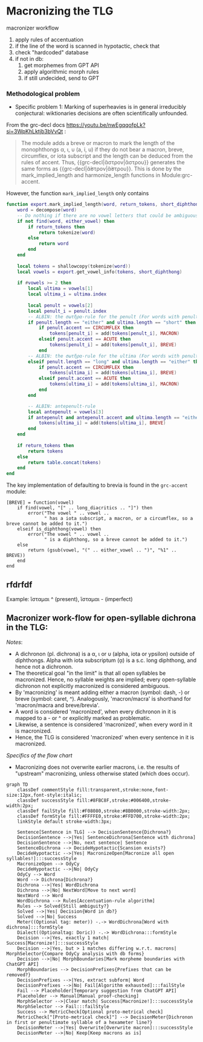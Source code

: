 # Macronizing the TLG 

					

macronizer workflow
1) apply rules of accentuation
2) if the line of the word is scanned in hypotactic, check that
3) check "hardcoded" database
4) if not in db:
   1) get morphemes from GPT API
   2) apply algorithmic morph rules
   3) if still undecided, send to GPT

### Methodological problem										

- Specific problem 1: Marking of superheavies is in general irreducibly conjectural: wiktionaries decisions are often scientifically unfounded.

From the grc-decl docs https://youtu.be/nwEgqqofpLk?si=3WpKhLktjb3bVvQt :


>The module adds a breve or macron to mark the length of the monophthongs α, ι, υ (a, i, u) if they do not bear a macron, breve, circumflex, or iota subscript and the length can be deduced from the rules of accent. Thus, {{grc-decl|ἄστρον|ἄστρου}} generates the same forms as {{grc-decl|ᾰ̓́στρον|ᾰ̓́στρου}}. This is done by the mark_implied_length and harmonize_length functions in Module:grc-accent. 

However, the function ```mark_implied_length``` only contains 

```lua
function export.mark_implied_length(word, return_tokens, short_diphthong)
	word = decompose(word)
	-- Do nothing if there are no vowel letters that could be ambiguous.
	if not find(word, either_vowel) then
		if return_tokens then
			return tokenize(word)
		else
			return word
		end
	end
	
	local tokens = shallowcopy(tokenize(word))
	local vowels = export.get_vowel_info(tokens, short_diphthong)
	
	if #vowels >= 2 then
		local ultima = vowels[1]
		local ultima_i = ultima.index
		
		local penult = vowels[2]
		local penult_i = penult.index
		-- ALBIN: the σωτῆρα-rule for the penult (For words with penultimate accent and short ultima, acute implies short penult.) and first circumflex rule
		if penult.length == "either" and ultima.length == "short" then
			if penult.accent == CIRCUMFLEX then
				tokens[penult_i] = add(tokens[penult_i], MACRON)
			elseif penult.accent == ACUTE then
				tokens[penult_i] = add(tokens[penult_i], BREVE)
			end
		-- ALBIN: the σωτῆρα-rule for the ultima (For words with penultimate accent and long penult, acute implies long ultima) and second circumflex rule
		elseif penult.length == "long" and ultima.length == "either" then
			if penult.accent == CIRCUMFLEX then
				tokens[ultima_i] = add(tokens[ultima_i], BREVE)
			elseif penult.accent == ACUTE then
				tokens[ultima_i] = add(tokens[ultima_i], MACRON)
			end
		end

		-- ALBIN: antepenult-rule
		local antepenult = vowels[3]
		if antepenult and antepenult.accent and ultima.length == "either" then
			tokens[ultima_i] = add(tokens[ultima_i], BREVE)
		end
	end
	
	if return_tokens then
		return tokens
	else
		return table.concat(tokens)
	end
end
```

The key implementation of defaulting to brevia is found in the ```grc-accent``` module:

```
[BREVE] = function(vowel)
    if find(vowel, "[" .. long_diacritics .. "]") then
        error("The vowel " .. vowel .. 
              " has a iota subscript, a macron, or a circumflex, so a breve cannot be added to it.")
    elseif is_diphthong(vowel) then
        error("The vowel " .. vowel .. 
              " is a diphthong, so a breve cannot be added to it.")
    else
        return (gsub(vowel, "(" .. either_vowel .. ")", "%1" .. BREVE))
    end
end
```

## rfdrfdf
Example: ἵσταμαι ^ (present), ἵσταμαι - (imperfect)

## Macronizer work-flow for open-syllable dichrona in the TLG:

_Notes_:
- A dichronon (pl. dichrona) is a α, ι or υ (alpha, iota or ypsilon) outside of diphthongs. Alpha with iota subscriptum (ᾳ) is a s.c. long diphthong, and hence not a dichronon.
- The theoretical goal "in the limit" is that all open syllables be macronized. Hence, no syllable weights are implied; every open-syllable dichronon not explicitly macronized is considered ambiguous. 
- By 'macronizing' is meant adding either a macron (symbol: dash, -) or breve (symbol: caret, ^). Analogously, 'macron/macra' is shorthand for 'macron/macra and breve/brevia'.
- A word is considered 'macronized', when every dichronon in it is mapped to a - or ^ or explicitly marked as problematic.
- Likewise, a sentence is considered 'macronized', when every word in it is macronized.
- Hence, the TLG is considered 'macronized' when every sentence in it is macronized.

_Specifics of the flow chart_
- Macronizing does not overwrite earlier macrons, i.e. the results of "upstream" macronizing, unless otherwise stated (which does occur).

```mermaid
graph TD
    classDef commentStyle fill:transparent,stroke:none,font-size:12px,font-style:italic;
    classDef successStyle fill:#8FBC8F,stroke:#006400,stroke-width:2px;
    classDef failStyle fill:#F08080,stroke:#8B0000,stroke-width:2px;
    classDef formStyle fill:#FFFFE0,stroke:#FFD700,stroke-width:2px;
    linkStyle default stroke-width:3px;

    Sentence[Sentence in TLG] --> DecisionSentence{Dichrona?}
    DecisionSentence -->|Yes| SentenceDichrona[Sentence with dichrona]
    DecisionSentence -->|No, next sentence| Sentence
    SentenceDichrona --> DecideHypotactic{Scansion exists?}
    DecideHypotactic -->|Yes| MacronizeOpen[Macronize all open syllables!]:::successStyle
    MacronizeOpen --> OdyCy
    DecideHypotactic -->|No| OdyCy
    OdyCy --> Word
    Word --> Dichrona{Dichrona?}
    Dichrona -->|Yes| WordDichrona
    Dichrona -->|No| NextWord[Move to next word]
    NextWord --> Word
    WordDichrona --> Rules[Accentuation-rule algorithm]
    Rules --> Solved{Still ambiguity?}
    Solved -->|Yes| Decision{Word in db?}
    Solved -->|No| Success
    Meter((Optional tag: meter)) -.-> WordDichrona[Word with dichrona]:::formStyle
    Dialect((Optionaltag: Doric)) -.-> WordDichrona:::formStyle
    Decision -->|Yes, exactly 1 match| Success[Macronize!]:::successStyle
    Decision -->|Yes, but > 1 matches differing w.r.t. macrons| MorphSelector{Compare OdyCy analysis with db forms}
    Decision -->|No| MorphBoundaries[Mark morpheme boundaries with ChatGPT API]
    MorphBoundaries --> DecisionPrefixes{Prefixes that can be removed?}
    DecisionPrefixes -->|Yes, extract subform| Word
    DecisionPrefixes -->|No| Fail[Algorithm exhausted]:::failStyle
    Fail --> Placeholder[Temporary suggestion from ChatGPT API]
    Placeholder --> Manual[Manual proof-checking]
    MorphSelector -->|Clear match| Success[Macronize!]:::successStyle
    MorphSelector --> Fail:::failStyle
    Success --> MetricCheck[Optional proto-metrical check]
    MetricCheck["[Proto-metrical check]"] --> DecisionMeter{Dichronon in first or penultimate syllable of a hexameter line?}
    DecisionMeter -->|Yes| Overwrite[Overwrite macron]:::successStyle
    DecisionMeter -->|No| Keep[Keep macrons as is]
```
